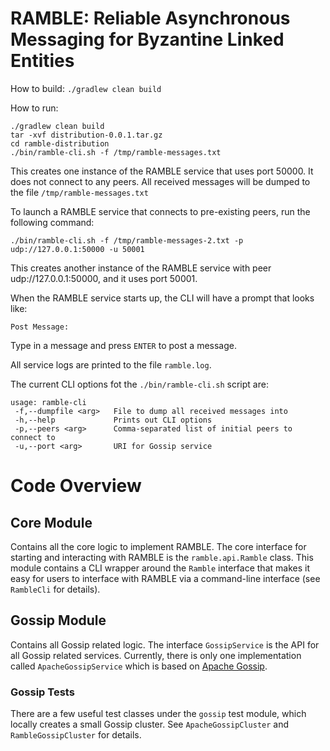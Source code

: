# RAMBLE: Reliable Asynchronous Messaging for Byzantine Linked Entities

How to build: `./gradlew clean build`

How to run:

```
./gradlew clean build
tar -xvf distribution-0.0.1.tar.gz
cd ramble-distribution
./bin/ramble-cli.sh -f /tmp/ramble-messages.txt
```

This creates one instance of the RAMBLE service that uses port 50000. It does not connect to any peers. All received messages will be dumped to the file `/tmp/ramble-messages.txt`

To launch a RAMBLE service that connects to pre-existing peers, run the following command:

```
./bin/ramble-cli.sh -f /tmp/ramble-messages-2.txt -p udp://127.0.0.1:50000 -u 50001
```

This creates another instance of the RAMBLE service with peer udp://127.0.0.1:50000, and it uses port 50001.

When the RAMBLE service starts up, the CLI will have a prompt that looks like:

```
Post Message:
```

Type in a message and press `ENTER` to post a message.

All service logs are printed to the file `ramble.log`.

The current CLI options fot the `./bin/ramble-cli.sh` script are:

```
usage: ramble-cli
 -f,--dumpfile <arg>   File to dump all received messages into
 -h,--help             Prints out CLI options
 -p,--peers <arg>      Comma-separated list of initial peers to connect to
 -u,--port <arg>       URI for Gossip service
```

# Code Overview

## Core Module

Contains all the core logic to implement RAMBLE. The core interface for starting and interacting with RAMBLE is the `ramble.api.Ramble` class. This module contains a CLI wrapper around the `Ramble` interface that makes it easy for users to interface with RAMBLE via a command-line interface (see `RambleCli` for details).

## Gossip Module

Contains all Gossip related logic. The interface `GossipService` is the API for all Gossip related services. Currently, there is only one implementation called `ApacheGossipService` which is based on [Apache Gossip](https://github.com/apache/incubator-gossip).

### Gossip Tests

There are a few useful test classes under the `gossip` test module, which locally creates a small Gossip cluster. See `ApacheGossipCluster` and `RambleGossipCluster` for details.
